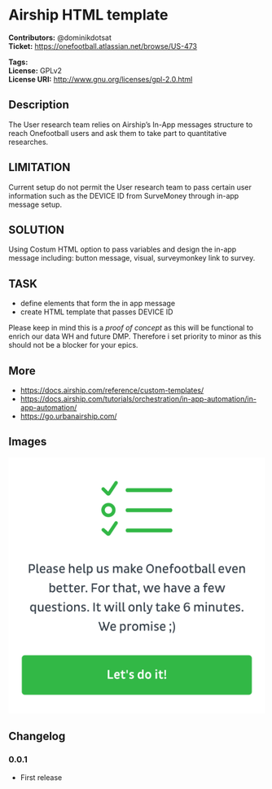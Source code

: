 # Airship HTML template #
**Contributors:**      @dominikdotsat  
**Ticket:**			   https://onefootball.atlassian.net/browse/US-473 

**Tags:**  
**License:**           GPLv2  
**License URI:**       http://www.gnu.org/licenses/gpl-2.0.html  


## Description ##

The User research team relies on Airship’s In-App messages structure to reach Onefootball users and ask them to take part to quantitative researches. 

## LIMITATION ##

Current setup do not permit the User research team to pass certain user information such as the DEVICE ID from SurveMoney through in-app message setup. 

## SOLUTION ##

Using Costum HTML option to pass variables and design the in-app message including: button message, visual, surveymonkey link to survey. 

## TASK ##

* define elements that form the in app message
* create HTML template that passes DEVICE ID 

Please keep in mind this is a *proof of concept* as this will be functional to enrich our data WH and future DMP. Therefore i set priority to minor as this should not be a blocker for your epics. 

## More ##
* https://docs.airship.com/reference/custom-templates/
* https://docs.airship.com/tutorials/orchestration/in-app-automation/in-app-automation/
* https://go.urbanairship.com/

## Images ##

![Alt Visual IN-APP message](visual1.png "Visual IN-APP message")


## Changelog ##

### 0.0.1 ###
* First release
